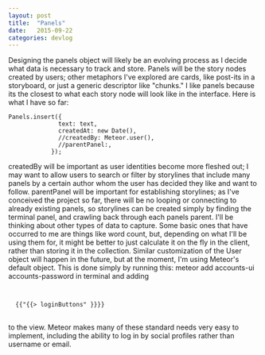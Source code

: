 ```yaml
---
layout: post
title:  "Panels"
date:   2015-09-22
categories: devlog
---
```



Designing the panels object will likely be an evolving process as I decide what data is necessary to track and store. Panels will be the story nodes created by users; other metaphors I've explored are cards, like post-its in a storyboard, or just a generic descriptor like "chunks." I like panels because its the closest to what each story node will look like in the interface.
Here is what I have so far:
<pre><code>Panels.insert({
              text: text,
              createdAt: new Date(),
              //createdBy: Meteor.user(),
              //parentPanel:,
            });
</code></pre>

createdBy will be important as user identities become more fleshed out; I may want to allow users to search or filter by storylines that include many panels by a certain author whom the user has decided they like and want to follow.
parentPanel will be important for establishing storylines; as I've conceived the project so far, there will be no looping or connecting to already existing panels, so storylines can be created simply by finding the terminal panel, and crawling back through each panels parent.
I'll be thinking about other types of data to capture. Some basic ones that have occurred to me are things like word count, but, depending on what I'll be using them for, it might be better to just calculate it on the fly in the client, rather than storing it in the collection.
Similar customization of the User object will happen in the future, but at the moment, I'm using Meteor's default object. This is done simply by running this:
meteor add accounts-ui accounts-password
in terminal and adding
<pre>
<code>

  {{"{{> loginButtons" }}}}
</code>
</pre>


to the view. Meteor makes many of these standard needs very easy to implement, including the ability to log in by social profiles rather than username or email.